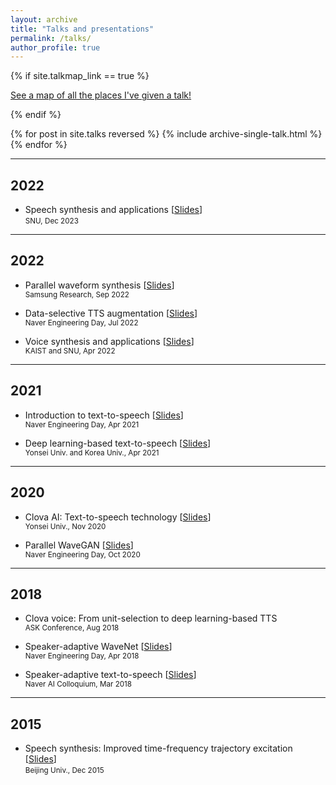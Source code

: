 ```yaml
---
layout: archive
title: "Talks and presentations"
permalink: /talks/
author_profile: true
---
```


{% if site.talkmap_link == true %}

<p style="text-decoration:underline;"><a href="/talkmap.html">See a map of all the places I've given a talk!</a></p>

{% endif %}

{% for post in site.talks reversed %}
  {% include archive-single-talk.html %}
{% endfor %}

***
## 2022
- Speech synthesis and applications
  [[Slides](https://sewplay.github.io/files/talks/2023/20231201_snu.pdf)]  
  <small>SNU, Dec 2023</small>  
  
***
## 2022
- Parallel waveform synthesis
  [[Slides](https://sewplay.github.io/files/talks/2022/20220913_sr.pdf)]  
  <small>Samsung Research, Sep 2022</small>  
 
- Data-selective TTS augmentation
  [[Slides](https://sewplay.github.io/files/talks/2022/20220712_naver_tts.pdf)]  
  <small>Naver Engineering Day, Jul 2022</small>  

- Voice synthesis and applications
  [[Slides](https://sewplay.github.io/files/talks/2022/20220506_kaist_snu_tts.pdf)]  
  <small>KAIST and SNU, Apr 2022</small>  

***
## 2021
- Introduction to text-to-speech
  [[Slides](https://sewplay.github.io/files/talks/2021/20210422_naver_tts.pdf)]  
  <small>Naver Engineering Day, Apr 2021</small>  

- Deep learning-based text-to-speech
  [[Slides](https://sewplay.github.io/files/talks/2021/20210405_ysu_ku_tts.pdf)]  
  <small>Yonsei Univ. and Korea Univ., Apr 2021</small>  

***
## 2020
- Clova AI: Text-to-speech technology
  [[Slides](https://sewplay.github.io/files/talks/2020/20201118_ysu_tts.pdf)]  
  <small>Yonsei Univ., Nov 2020</small>  

- Parallel WaveGAN
  [[Slides](https://sewplay.github.io/files/talks/2020/20201016_naver_pwg.pdf)]  
  <small>Naver Engineering Day, Oct 2020</small>  

***
## 2018
- Clova voice: From unit-selection to deep learning-based TTS  
  <small>ASK Conference, Aug 2018</small>  

- Speaker-adaptive WaveNet
  [[Slides](https://sewplay.github.io/files/talks/2018/20181127_naver_wn.pdf)]  
  <small>Naver Engineering Day, Apr 2018</small>  

- Speaker-adaptive text-to-speech
  [[Slides](https://sewplay.github.io/files/talks/2018/20180330_colloquium_tts.pdf)]  
  <small>Naver AI Colloquium, Mar 2018</small>  

***
## 2015
- Speech synthesis: Improved time-frequency trajectory excitation
  [[Slides](https://sewplay.github.io/files/talks/2015/20151210_beijinguniv_tts.pdf)]  
  <small>Beijing Univ., Dec 2015</small>  
